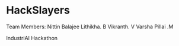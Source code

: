 # HackSlayers

Team Members:
Nittin Balajee
Lithikha. B
Vikranth. V
Varsha Pillai .M

IndustriAI Hackathon